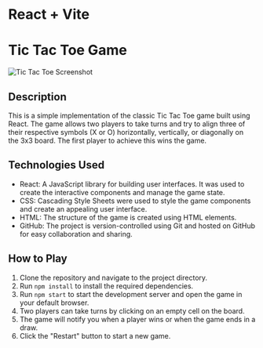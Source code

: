 # React + Vite

# Tic Tac Toe Game

![Tic Tac Toe Screenshot](screenshot.png)

## Description

This is a simple implementation of the classic Tic Tac Toe game built using React. The game allows two players to take turns and try to align three of their respective symbols (X or O) horizontally, vertically, or diagonally on the 3x3 board. The first player to achieve this wins the game.

## Technologies Used

- React: A JavaScript library for building user interfaces. It was used to create the interactive components and manage the game state.
- CSS: Cascading Style Sheets were used to style the game components and create an appealing user interface.
- HTML: The structure of the game is created using HTML elements.
- GitHub: The project is version-controlled using Git and hosted on GitHub for easy collaboration and sharing.

## How to Play

1. Clone the repository and navigate to the project directory.
2. Run `npm install` to install the required dependencies.
3. Run `npm start` to start the development server and open the game in your default browser.
4. Two players can take turns by clicking on an empty cell on the board.
5. The game will notify you when a player wins or when the game ends in a draw.
6. Click the "Restart" button to start a new game.

